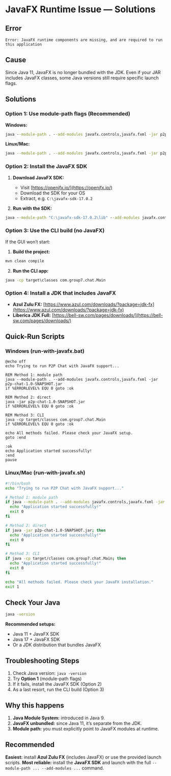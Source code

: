 # JavaFX Runtime Issue — Solutions

##  Error

```
Error: JavaFX runtime components are missing, and are required to run this application
```

##  Cause

Since Java 11, JavaFX is no longer bundled with the JDK. Even if your JAR includes JavaFX classes, some Java versions still require specific launch flags.

##  Solutions

### Option 1: Use module-path flags (Recommended)

**Windows:**

```cmd
java --module-path . --add-modules javafx.controls,javafx.fxml -jar p2p-chat-1.0-SNAPSHOT.jar
```

**Linux/Mac:**

```bash
java --module-path . --add-modules javafx.controls,javafx.fxml -jar p2p-chat-1.0-SNAPSHOT.jar
```

### Option 2: Install the JavaFX SDK

1. **Download JavaFX SDK:**

   * Visit [https://openjfx.io/](https://openjfx.io/)
   * Download the SDK for your OS
   * Extract, e.g. `C:\javafx-sdk-17.0.2`

2. **Run with the SDK:**

```cmd
java --module-path "C:\javafx-sdk-17.0.2\lib" --add-modules javafx.controls,javafx.fxml -jar p2p-chat-1.0-SNAPSHOT.jar
```

### Option 3: Use the CLI build (no JavaFX)

If the GUI won’t start:

1. **Build the project:**

```cmd
mvn clean compile
```

2. **Run the CLI app:**

```cmd
java -cp target\classes com.group7.chat.Main
```

### Option 4: Install a JDK that includes JavaFX

* **Azul Zulu FX:** [https://www.azul.com/downloads/?package=jdk-fx](https://www.azul.com/downloads/?package=jdk-fx)
* **Liberica JDK Full:** [https://bell-sw.com/pages/downloads/](https://bell-sw.com/pages/downloads/)

##  Quick-Run Scripts

### Windows (run-with-javafx.bat)

```batch
@echo off
echo Trying to run P2P Chat with JavaFX support...

REM Method 1: module path
java --module-path . --add-modules javafx.controls,javafx.fxml -jar p2p-chat-1.0-SNAPSHOT.jar
if %ERRORLEVEL% EQU 0 goto :ok

REM Method 2: direct
java -jar p2p-chat-1.0-SNAPSHOT.jar
if %ERRORLEVEL% EQU 0 goto :ok

REM Method 3: CLI
java -cp target/classes com.group7.chat.Main
if %ERRORLEVEL% EQU 0 goto :ok

echo All methods failed. Please check your JavaFX setup.
goto :end

:ok
echo Application started successfully!
:end
pause
```

### Linux/Mac (run-with-javafx.sh)

```bash
#!/bin/bash
echo "Trying to run P2P Chat with JavaFX support..."

# Method 1: module path
if java --module-path . --add-modules javafx.controls,javafx.fxml -jar p2p-chat-1.0-SNAPSHOT.jar; then
  echo "Application started successfully!"
  exit 0
fi

# Method 2: direct
if java -jar p2p-chat-1.0-SNAPSHOT.jar; then
  echo "Application started successfully!"
  exit 0
fi

# Method 3: CLI
if java -cp target/classes com.group7.chat.Main; then
  echo "Application started successfully!"
  exit 0
fi

echo "All methods failed. Please check your JavaFX installation."
exit 1
```

##  Check Your Java

```cmd
java -version
```

**Recommended setups:**

* Java 11 + JavaFX SDK
* Java 17 + JavaFX SDK
* Or a JDK distribution that bundles JavaFX

##  Troubleshooting Steps

1. Check Java version: `java -version`
2. Try **Option 1** (module-path flags)
3. If it fails, install the JavaFX SDK (Option 2)
4. As a last resort, run the CLI build (Option 3)

##  Why this happens

1. **Java Module System:** introduced in Java 9.
2. **JavaFX unbundled:** since Java 11, it’s separate from the JDK.
3. **Module path:** you must explicitly point to JavaFX modules at runtime.

##  Recommended

**Easiest:** install **Azul Zulu FX** (includes JavaFX) or use the provided launch scripts.
**Most reliable:** install the **JavaFX SDK** and launch with the full `--module-path ... --add-modules ...` command.

